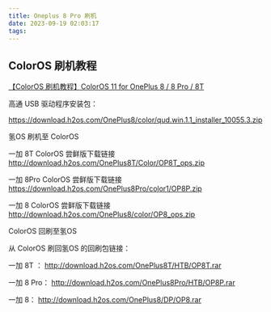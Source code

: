 ```yaml
---
title: Oneplus 8 Pro 刷机
date: 2023-09-19 02:03:17
tags:
---
```


## ColorOS 刷机教程

[【ColorOS 刷机教程】ColorOS 11 for OnePlus 8 / 8 Pro / 8T](https://bbs.oneplus.com/thread/5959942)

高通 USB 驱动程序安装包：

https://download.h2os.com/OnePlus8/color/qud.win.1.1_installer_10055.3.zip

氢OS 刷机至 ColorOS

一加 8T ColorOS 尝鲜版下载链接
http://download.h2os.com/OnePlus8T/Color/OP8T_ops.zip

一加 8Pro ColorOS 尝鲜版下载链接
https://download.h2os.com/OnePlus8Pro/color1/OP8P.zip

一加 8 ColorOS 尝鲜版下载链接
http://download.h2os.com/OnePlus8/color/OP8_ops.zip

ColorOS 回刷至氢OS

从 ColorOS 刷回氢OS 的回刷包链接：

一加 8T ：
http://download.h2os.com/OnePlus8T/HTB/OP8T.rar

一加 8 Pro：
http://download.h2os.com/OnePlus8Pro/HTB/OP8P.rar

一加 8：
http://download.h2os.com/OnePlus8/DP/OP8.rar